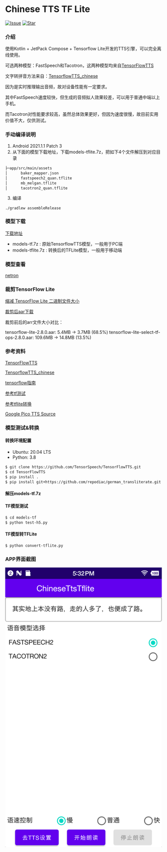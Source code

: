 # Chinese TTS TF Lite

[![Issue](https://img.shields.io/github/issues/benjaminwan/ChineseTtsTflite.svg)](https://github.com/benjaminwan/ChineseTtsTflite/issues)
[![Star](https://img.shields.io/github/stars/benjaminwan/ChineseTtsTflite.svg)](https://github.com/benjaminwan/ChineseTtsTflite)

### 介绍

使用Kotlin + JetPack Compose + Tensorflow Lite开发的TTS引擎，可以完全离线使用。

可选两种模型：FastSpeech和Tacotron，这两种模型均来自[TensorFlowTTS](https://github.com/TensorSpeech/TensorFlowTTS)

文字转拼音方法来自：[TensorflowTTS_chinese](https://github.com/tatans-coder/TensorflowTTS_chinese)

因为是实时推理输出音频，故对设备性能有一定要求。

其中FastSpeech速度较快，但生成的音频拟人效果较差，可以用于普通中端以上手机。

而Tacotron对性能要求较高，虽然总体效果更好，但因为速度很慢，故目前实用价值不大，仅供测试。

### 手动编译说明

1. Android 2021.1.1 Patch 3
2. 从下面的模型下载地址，下载models-tflite.7z，把如下4个文件解压到对应目录

```
├─app/src/main/assets
│      baker_mapper.json
│      fastspeech2_quan.tflite
│      mb_melgan.tflite
│      tacotron2_quan.tflite
   ```

3. 编译

```shell
./gradlew assembleRelease
```

### 模型下载

[下载地址](https://github.com/benjaminwan/ChineseTtsTflite/releases/tag/init)

- models-tf.7z : 原始TensorflowTTS模型，一般用于PC端
- models-tflite.7z : 转换后的TFLite模型，一般用于移动端

### 模型查看

[netron](https://github.com/lutzroeder/netron/releases)

### 裁剪TensorFlow Lite

[缩减 TensorFlow Lite 二进制文件大小](https://tensorflow.google.cn/lite/guide/reduce_binary_size)

[裁剪后aar下载](https://github.com/benjaminwan/ChineseTtsTflite/releases/tag/init)

裁剪前后的arr文件大小对比：

tensorflow-lite-2.8.0.aar: 5.4MB -> 3.7MB (68.5%)
tensorflow-lite-select-tf-ops-2.8.0.aar: 109.6MB -> 14.8MB (13.5%)

### 参考资料

[TensorFlowTTS](https://github.com/TensorSpeech/TensorFlowTTS)

[TensorflowTTS_chinese](https://github.com/tatans-coder/TensorflowTTS_chinese)

[tensorflow指南](https://www.tensorflow.org/lite/guide/android)

[参考tf测试](https://colab.research.google.com/drive/1YpSHRBRPBI7cnTkQn1UcVTWEQVbsUm1S?usp=sharing)

[参考tflite转换](https://colab.research.google.com/drive/1Ma3MIcSdLsOxqOKcN1MlElncYMhrOg3J?usp=sharing)

[Google Pico TTS Source](https://android.googlesource.com/platform/external/svox/)

### 模型测试&转换

#### 转换环境配置

- Ubuntu: 20.04 LTS
- Python: 3.8

```shell
$ git clone https://github.com/TensorSpeech/TensorFlowTTS.git
$ cd TensorFlowTTS
$ pip install .
$ pip install git+https://github.com/repodiac/german_transliterate.git
```

#### 解压models-tf.7z

#### TF模型测试

```shell
$ cd models-tf
$ python test-h5.py
```

#### TF模型转TFLite

```shell
$ python convert-tflite.py
```

### APP界面截图

![avatar](capture/sample.png)
